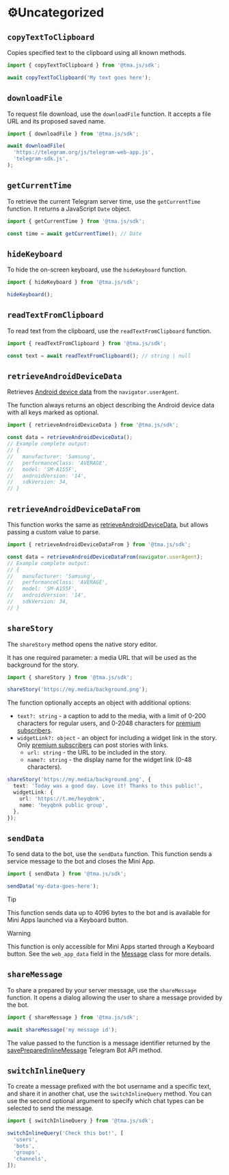# ⚙️Uncategorized

## `copyTextToClipboard`

Copies specified text to the clipboard using all known methods.

```ts
import { copyTextToClipboard } from '@tma.js/sdk';

await copyTextToClipboard('My text goes here');
```

## `downloadFile`

To request file download, use the `downloadFile` function. It accepts a file URL and its proposed saved name.

```ts
import { downloadFile } from '@tma.js/sdk';

await downloadFile(
  'https://telegram.org/js/telegram-web-app.js',
  'telegram-sdk.js',
);
```

## `getCurrentTime`

To retrieve the current Telegram server time, use the `getCurrentTime` function. It returns
a JavaScript `Date` object.

```ts
import { getCurrentTime } from '@tma.js/sdk';

const time = await getCurrentTime(); // Date
```

## `hideKeyboard`

To hide the on-screen keyboard, use the `hideKeyboard` function.

```ts
import { hideKeyboard } from '@tma.js/sdk';

hideKeyboard();
```

## `readTextFromClipboard`

To read text from the clipboard, use the `readTextFromClipboard` function.

```ts
import { readTextFromClipboard } from '@tma.js/sdk';

const text = await readTextFromClipboard(); // string | null
```

## `retrieveAndroidDeviceData`

Retrieves [Android device data](https://core.telegram.org/bots/webapps#additional-data-in-user-agent) from the
`navigator.userAgent`.

The function always returns an object describing the Android device data with all keys marked as optional.

```ts
import { retrieveAndroidDeviceData } from '@tma.js/sdk';

const data = retrieveAndroidDeviceData();
// Example complete output:
// {
//   manufacturer: 'Samsung',
//   performanceClass: 'AVERAGE',
//   model: 'SM-A155F',
//   androidVersion: '14',
//   sdkVersion: 34,
// }
```

## `retrieveAndroidDeviceDataFrom`

This function works the same as [retrieveAndroidDeviceData](#retrieveandroiddevicedata), but allows passing a custom
value to parse.

```ts
import { retrieveAndroidDeviceDataFrom } from '@tma.js/sdk';

const data = retrieveAndroidDeviceDataFrom(navigator.userAgent);
// Example complete output:
// {
//   manufacturer: 'Samsung',
//   performanceClass: 'AVERAGE',
//   model: 'SM-A155F',
//   androidVersion: '14',
//   sdkVersion: 34,
// }
```

## `shareStory`

The `shareStory` method opens the native story editor.

It has one required parameter: a media URL that will be used as the background for the story.

```ts
import { shareStory } from '@tma.js/sdk';

shareStory('https://my.media/background.png');
```

The function optionally accepts an object with additional options:

- `text?: string` - a caption to add to the media, with a limit of 0-200 characters for regular
  users, and 0-2048 characters
  for [premium subscribers](https://telegram.org/faq_premium#telegram-premium).
- `widgetLink?: object` - an object for including a widget link in the story.
  Only [premium subscribers](https://telegram.org/faq_premium#telegram-premium) can post stories
  with links.
  - `url: string` - the URL to be included in the story.
  - `name?: string` - the display name for the widget link (0-48 characters).

```ts
shareStory('https://my.media/background.png', {
  text: 'Today was a good day. Love it! Thanks to this public!',
  widgetLink: {
    url: 'https://t.me/heyqbnk',
    name: 'heyqbnk public group',
  },
});
```

## `sendData`

To send data to the bot, use the `sendData` function. This function sends a service message to the
bot and closes the Mini App.

```ts
import { sendData } from '@tma.js/sdk';

sendData('my-data-goes-here');
```

> [!TIP]
> This function sends data up to 4096 bytes to the bot and is available for Mini Apps launched via a
> Keyboard button.

> [!WARNING]
> This function is only accessible for Mini Apps started through a Keyboard button. See
> the `web_app_data` field in the [Message](https://core.telegram.org/bots/api#message) class for
> more details.

## `shareMessage`

To share a prepared by your server message, use the `shareMessage` function. It opens a dialog
allowing the user to share a message provided by the bot.

```ts
import { shareMessage } from '@tma.js/sdk';

await shareMessage('my message id');
```

The value passed to the function is a message identifier returned by
the [savePreparedInlineMessage](https://core.telegram.org/bots/api#savepreparedinlinemessage)
Telegram Bot API method.

## `switchInlineQuery`

To create a message prefixed with the bot username and a specific text, and share it in another
chat, use the `switchInlineQuery` method. You can use the second optional argument to specify which
chat types can be selected to send the message.

```ts
import { switchInlineQuery } from '@tma.js/sdk';

switchInlineQuery('Check this bot!', [
  'users',
  'bots',
  'groups',
  'channels',
]);
```
